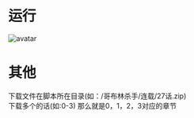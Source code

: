 # 运行
![avatar](https://github.com/panzihan/download_comic/blob/master/10.23.gif)
# 其他
下载文件在脚本所在目录(如：/哥布林杀手/连载/27话.zip)
<br>下载多个的话(如:0-3) 那么就是0，1，2，3对应的章节

